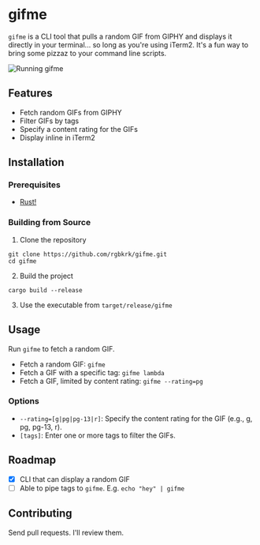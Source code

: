 # gifme

`gifme` is a CLI tool that pulls a random GIF from GIPHY and displays it directly in your terminal... so long as you're using iTerm2. It's a fun way to bring some pizzaz to your command line scripts.

![Running `gifme`](https://github.com/rgbkrk/gifme/assets/836375/97122037-f5f9-44ed-a1fe-df8ceae318d4)

## Features

* Fetch random GIFs from GIPHY
* Filter GIFs by tags
* Specify a content rating for the GIFs
* Display inline in iTerm2

## Installation

### Prerequisites

* [Rust!](https://www.rust-lang.org/tools/install)

### Building from Source

1. Clone the repository

```
git clone https://github.com/rgbkrk/gifme.git
cd gifme
```

2. Build the project

```
cargo build --release
```

3. Use the executable from `target/release/gifme`

## Usage

Run `gifme` to fetch a random GIF.

* Fetch a random GIF: `gifme`
* Fetch a GIF with a specific tag: `gifme lambda`
* Fetch a GIF, limited by content rating: `gifme --rating=pg`

### Options

* `--rating=[g|pg|pg-13|r]`: Specify the content rating for the GIF (e.g., g, pg, pg-13, r).
* `[tags]`: Enter one or more tags to filter the GIFs.

## Roadmap

* [x] CLI that can display a random GIF
* [ ] Able to pipe tags to `gifme`. E.g. `echo "hey" | gifme`

## Contributing

Send pull requests. I'll review them.
